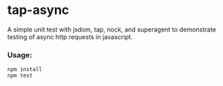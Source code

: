 # tap-async

A simple unit test with jsdom, tap, nock, and superagent to demonstrate testing of async http requests in javascript.


### Usage:

```
npm install
npm test
```